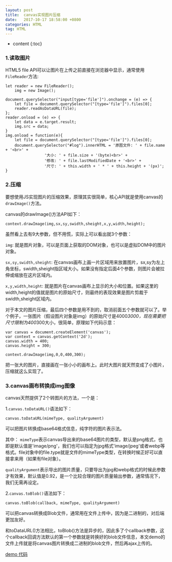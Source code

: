 ```yaml
---
layout: post
title:  canvas实现图片压缩
date:   2017-10-17 18:58:00 +0800
categories: HTML
tag: HTML
---
```


* content
{:toc}

### 1.读取图片

HTML5 file API可以让图片在上传之前直接在浏览器中显示，通常使用`FileReader`方法:

```
let reader = new FileReader();
	img = new Image();

document.querySelector("input[type='file']").onchange = (e) => {
	let file = document.querySelector("[type='file']").files[0];
	reader.readAsDataURL(file);
};
reader.onload = (e) => {
	let data = e.target.result;
	img.src = data;
}
img.onload = function(e){
	let file = document.querySelector("[type='file']").files[0];
	document.querySelector("#log").innerHTML = '原图文件: ' + file.name + '<br>' +
                 '大小: ' + file.size + '(byte)<br>' +
                 '修改: ' + file.lastModifiedDate + '<br>' +
                 '尺寸: ' + this.width + ' * ' + this.height + '(px)';
}
```

### 2.压缩

要想使用JS实现图片的压缩效果，原理其实很简单，核心API就是使用canvas的`drawImage()`方法。

canvas的drawImage()方法API如下：

	context.drawImage(img,sx,sy,swidth,sheight,x,y,width,height);

虽然看上去有9大参数，但不用慌，实际上可以看出就3个参数：

`img`:
就是图片对象，可以是页面上获取的DOM对象，也可以是虚拟DOM中的图片对象。

`sx,sy,swidth,sheight`:
在canvas画布上画一片区域用来放置图片，sx,sy为左上角坐标，swidth,sheight指区域大小。如果没有指定后面4个参数，则图片会被拉伸或缩放在这片区域内。

`x,y,width,height`:
就是图片在canvas画布上显示的大小和位置。如果这里的width,height的值就是图片的原始尺寸，则最终的表现效果是图片剪裁于swidth,sheight区域内。

对于本文的图片压缩，最后四个参数是用不到的，取消前面五个参数就可以了。举个例子，一张图片（假设图片对象是img）的原始尺寸是4000*3000，现在需要把尺寸限制为400*300大小，很简单，原理如下代码示意：

```
var canvas = document.createElement('canvas');
var context = canvas.getContext('2d');
canvas.width = 400;
canvas.height = 300;

context.drawImage(img,0,0,400,300);
```

把一张大的图片，直接画在一张小小的画布上。此时大图片就天然变成了小图片，压缩就这么实现了。

### 3.canvas画布转换成img图像

canvas天然提供了2个转图片的方法，一个是：

1.`canvas.toDataURL()`语法如下：

	canvas.toDataURL(mimeType, qualityArgument)

可以把图片转换成base64格式信息，纯字符的图片表示法。

其中：
`mimeType`表示canvas导出来的base64图片的类型，默认是png格式，也即是默认值是'image/png'，我们也可以指定为jpg格式'image/jpeg'或者webp等格式。file对象中的file.type就是文件的mimeType类型，在转换时候正好可以直接拿来用（如果有file对象）。

`qualityArgument`表示导出的图片质量，只要导出为jpg和webp格式的时候此参数才有效果，默认值是0.92，是一个比较合理的图片质量输出参数，通常情况下，我们无需再设定。

2.`canvas.toBlob()`语法如下：

	canvas.toBlob(callback, mimeType, qualityArgument)

可以把canvas转换成Blob文件，通常用在文件上传中，因为是二进制的，对后端更加友好。

和toDataURL()方法相比，toBlob()方法是异步的，因此多了个callback参数，这个callback回调方法默认的第一个参数就是转换好的blob文件信息，本文demo的文件上传就是将canvas图片转换成二进制的blob文件，然后再ajax上传的。

[demo 代码](https://github.com/peiyanhuang/learn/blob/master/html5/canvas/sgImg.html)